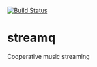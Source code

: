 [![Build Status](https://travis-ci.org/NGnius/streamq.svg?branch=master)](https://travis-ci.org/NGnius/streamq)
# streamq
Cooperative music streaming

